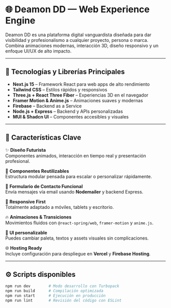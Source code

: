 # 🌐 Deamon DD — Web Experience Engine

Deamon DD es una plataforma digital vanguardista diseñada para dar visibilidad y profesionalismo a cualquier proyecto, persona o marca. Combina animaciones modernas, interacción 3D, diseño responsivo y un enfoque UI/UX de alto impacto.

---

## 🚀 Tecnologías y Librerías Principales

- **Next.js 15** – Framework React para web apps de alto rendimiento
- **Tailwind CSS** – Estilos rápidos y responsivos
- **Three.js + React Three Fiber** – Experiencias 3D en el navegador
- **Framer Motion & Anime.js** – Animaciones suaves y modernas
- **Firebase** – Backend as a Service
- **Node.js + Express** – Backend y APIs personalizadas
- **MUI & Shadcn UI** – Componentes accesibles y visuales

---

## 🧠 Características Clave

✨ **Diseño Futurista**  
Componentes animados, interacción en tiempo real y presentación profesional.

🧩 **Componentes Reutilizables**  
Estructura modular pensada para escalar o personalizar rápidamente.

📩 **Formulario de Contacto Funcional**  
Envía mensajes vía email usando **Nodemailer** y backend Express.

📱 **Responsive First**  
Totalmente adaptado a móviles, tablets y escritorio.

🔥 **Animaciones & Transiciones**  
Movimientos fluidos con `@react-spring/web`, `framer-motion` y `anime.js`.

🎨 **UI personalizable**  
Puedes cambiar paleta, textos y assets visuales sin complicaciones.

🌐 **Hosting Ready**  
Incluye configuración para despliegue en **Vercel** y **Firebase Hosting**.

---

## ⚙️ Scripts disponibles

```bash
npm run dev        # Modo desarrollo con Turbopack
npm run build      # Compilación optimizada
npm run start      # Ejecución en producción
npm run lint       # Revisión del código con ESLint

